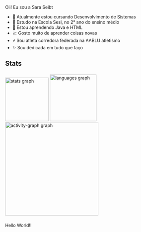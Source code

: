 Oii! Eu sou a Sara Seibt

- 🔭 Atualmente estou cursando Desenvolvimento de Sistemas
- 🌱 Estudo na Escola Sesi, no 2° ano do ensino médio
- 🎯 Estou aprendendo Java e HTML
- 📈 Gosto muito de aprender coisas novas
- ⚡ Sou atleta corredora federada na AABLU atletismo
- ✨ Sou dedicada em tudo que faço

<h2 align="left">Stats</h2>

###

<div align="left">
  <img src="https://github-readme-stats.vercel.app/api?username=saraseibt&hide_title=false&hide_rank=false&show_icons=true&include_all_commits=true&count_private=true&disable_animations=false&theme=gruvbox_light&locale=en&hide_border=false&order=1" height="140" alt="stats graph"  />
  <img src="https://github-readme-stats.vercel.app/api/top-langs?username=saraseibt&locale=en&hide_title=false&layout=compact&card_width=320&langs_count=5&theme=gruvbox_light&hide_border=false&order=2" height="150" alt="languages graph"  />
  <img src="https://github-readme-activity-graph.vercel.app/graph?username=saraseibt&radius=16&theme=gruvbox&area=true&order=5" height="300" alt="activity-graph graph"  />
</div>

###

<p align="left">Hello World!!</p>

###
